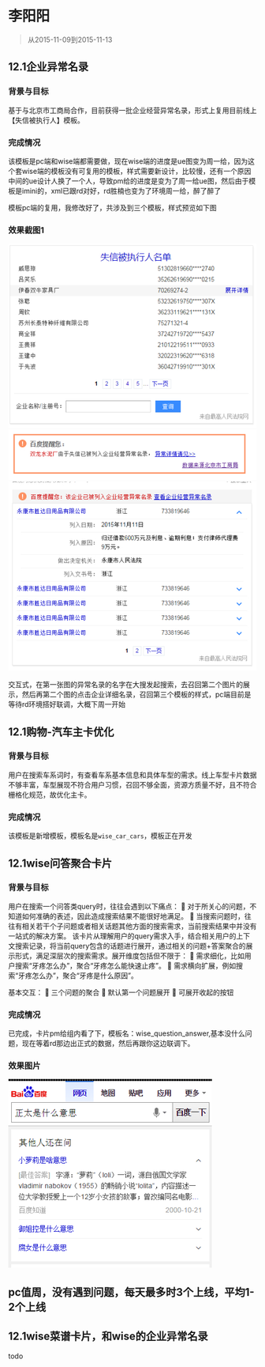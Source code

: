 # 李阳阳

> 从2015-11-09到2015-11-13

## 12.1企业异常名录

### 背景与目标

基于与北京市工商局合作，目前获得一批企业经营异常名录，形式上复用目前线上【失信被执行人】模板。

### 完成情况

该模板是pc端和wise端都需要做，现在wise端的进度是ue图变为周一给，因为这个套wise端的模板没有可复用的模板，样式需要新设计，比较慢，还有一个原因中间的ue设计人换了一个人，导致pm给的进度是变为了周一给ue图，然后由于模板是imini的，xml已跟rd对好，rd胜楠也变为了环境周一给，醉了醉了

模板pc端的复用，我修改好了，共涉及到三个模板，样式预览如下图

### 效果截图1

<img width="549" src="img/v_liyangyang01/trust.jpg">

<img width="576" src="img/v_liyangyang01/tiptrust.jpg">

<img width="558" src="img/v_liyangyang01/xiangxitrust.jpg">

交互式，在第一张图的异常名录的名字在大搜发起搜索，去召回第二个图片的展示，然后再第二个图的点击企业详细名录，召回第三个模板的样式，pc端目前是等待rd环境搭好联调，大概下周一开始

## 12.1购物-汽车主卡优化

### 背景与目标

用户在搜索车系词时，有查看车系基本信息和具体车型的需求。线上车型卡片数据不够丰富，车型展现不符合用户习惯，召回不够全面，资源方质量不好，且不符合栅格化规范，故优化主卡。

### 完成情况

该模板是新增模板，模板名是`wise_car_cars`，模板正在开发

## 12.1wise问答聚合卡片

### 背景与目标

用户在搜索一个问答类query时，往往会遇到以下痛点：
   对于所关心的问题，不知道如何准确的表述，因此造成搜索结果不能很好地满足。
   当搜索问题时，往往有相关若干个子问题或者相关话题其他方面的搜索需求，当前搜索结果中并没有一站式的解决方案。
该卡片从理解用户的query需求入手，结合相关用户的上下文搜索记录，将当前query包含的话题进行展开，通过相关的问题+答案聚合的展示形式，满足深层次的搜索需求。展开维度包括但不限于：
   需求细化，比如用户搜索“牙疼怎么办”，聚合“牙疼怎么能快速止疼”。
   需求横向扩展，例如搜索“牙疼怎么办”，聚合“牙疼是什么原因”。


基本交互：
       三个问题的聚合
       默认第一个问题展开
       可展开收起的按钮


### 完成情况

已完成，卡片pm给组内看了下，模板名：wise_question_answer,基本没什么问题，现在等着rd那边出正式的数据，然后再跟你这边联调下。


### 效果图片

<img width="413" src="img/v_liyangyang01/wenda.jpg">



## pc值周，没有遇到问题，每天最多时3个上线，平均1-2个上线



## 12.1wise菜谱卡片，和wise的企业异常名录

todo